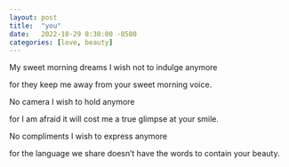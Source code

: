 ```yaml
---
layout: post
title:  "you"
date:   2022-10-29 8:30:00 -0500
categories: [love, beauty]
---
```

My sweet morning dreams I wish not to indulge anymore

for they keep me away from your sweet morning voice.

No camera I wish to hold anymore

for I am afraid it will cost me a true glimpse at your smile.

No compliments I wish to express anymore

for the language we share doesn’t have the words to contain your beauty.